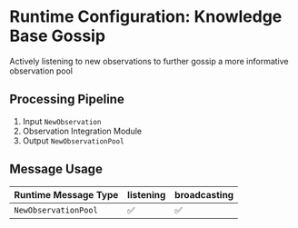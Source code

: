 # Runtime Configuration: Knowledge Base Gossip

Actively listening to new observations to further gossip a more informative observation pool

## Processing Pipeline

1. Input `NewObservation`
2. Observation Integration Module
3. Output `NewObservationPool`

## Message Usage

| Runtime Message Type          | listening | broadcasting |
| ----------------------------- | --- | --- |
| `NewObservationPool`          | ✅ | ✅ |

